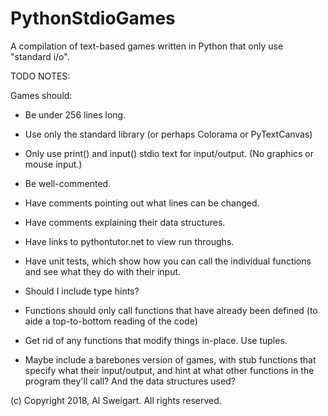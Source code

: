 # PythonStdioGames
A compilation of text-based games written in Python that only use "standard i/o".


TODO NOTES:

Games should:

* Be under 256 lines long.

* Use only the standard library (or perhaps Colorama or PyTextCanvas)

* Only use print() and input() stdio text for input/output. (No graphics or mouse input.)

* Be well-commented.

* Have comments pointing out what lines can be changed.

* Have comments explaining their data structures.

* Have links to pythontutor.net to view run throughs.

* Have unit tests, which show how you can call the individual functions and see what they do with their input.

* Should I include type hints?

* Functions should only call functions that have already been defined (to aide a top-to-bottom reading of the code)

* Get rid of any functions that modify things in-place. Use tuples.

* Maybe include a barebones version of games, with stub functions that specify what their input/output, and hint at what other 
functions in the program they'll call? And the data structures used?


(c) Copyright 2018, Al Sweigart. All rights reserved.
